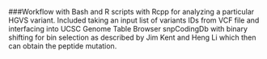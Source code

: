 ###Workflow with Bash and R scripts with Rcpp for analyzing a particular HGVS variant.  Included taking an input list of variants IDs from VCF file and interfacing into UCSC Genome Table Browser snpCodingDb with binary shifting for bin selection as described by Jim Kent and Heng Li which then can obtain the peptide mutation.  
